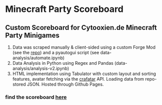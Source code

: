 # Minecraft Party Scoreboard #
## Custom Scoreboard for Cytooxien.de Minecraft Party Minigames ##

1. Data was scraped manually & client-sided using a custom Forge Mod (see the [repo]([https://github.com/Fflopse/fflopsScrape-mcpRecords/tree/main](https://github.com/Fflopse/fflopscrape-2.1))) and a pyautogui script (see data-analysis/automate.ipynb)
2. Data Analysis in Python using Regex and Pandas (data-analysis/analysis-v2.ipynb)
3. HTML implementation using Tabulator with custom layout and sorting features, avatar fetching via the [crafatar](https://crafatar.com) API. Loading data from repo-stored JSON. Hosted through Github Pages.

### find the scoreboard [here](https://fflopse.de/eng-new.html) ###

